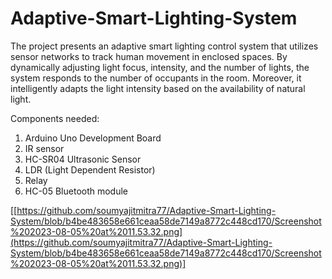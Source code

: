 # Adaptive-Smart-Lighting-System

The project presents an adaptive smart lighting control system that utilizes sensor networks to track human movement in enclosed spaces. By dynamically adjusting light focus, intensity, and the number of lights, the system responds to the number of occupants in the room. Moreover, it intelligently adapts the light intensity based on the availability of natural light.

Components needed:
1. Arduino Uno Development Board
2. IR sensor
3. HC-SR04 Ultrasonic Sensor
4. LDR (Light Dependent Resistor)
5. Relay
6. HC-05 Bluetooth module



[[https://github.com/soumyajitmitra77/Adaptive-Smart-Lighting-System/blob/b4be483658e661ceaa58de7149a8772c448cd170/Screenshot%202023-08-05%20at%2011.53.32.png](https://github.com/soumyajitmitra77/Adaptive-Smart-Lighting-System/blob/b4be483658e661ceaa58de7149a8772c448cd170/Screenshot%202023-08-05%20at%2011.53.32.png)]

